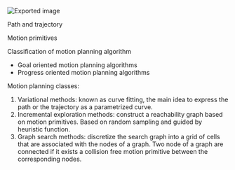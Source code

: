 ![Exported image](Exported%20image%2020231118114137-0.png)  

Path and trajectory

  

Motion primitives

  

Classification of motion planning algorithm

- Goal oriented motion planning algorithms
- Progress oriented motion planning algorithms

  

Motion planning classes:

1. Variational methods: known as curve fitting, the main idea to express the path or the trajectory as a parametrized curve.
2. Incremental exploration methods: construct a reachability graph based on motion primitives. Based on random sampling and guided by heuristic function.
3. Graph search methods: discretize the search graph into a grid of cells that are associated with the nodes of a graph. Two node of a graph are connected if it exists a collision free motion primitive between the corresponding nodes.